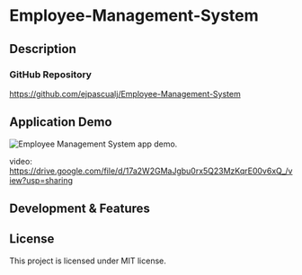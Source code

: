 # Employee-Management-System

## Description



### GitHub Repository

https://github.com/ejpascualj/Employee-Management-System


## Application Demo

![Employee Management System app demo.](.\assets\app-demo.gif)

video: https://drive.google.com/file/d/17a2W2GMaJgbu0rx5Q23MzKqrE00v6xQ_/view?usp=sharing


## Development & Features



## License

This project is licensed under MIT license.